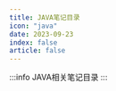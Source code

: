 ```yaml
---
title: JAVA笔记目录
icon: "java"
date: 2023-09-23
index: false
article: false
---
```

:::info
JAVA相关笔记目录
:::

<AutoCatalog />